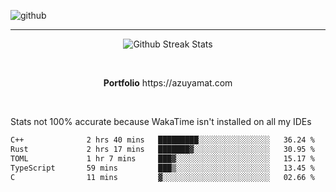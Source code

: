 ![github](https://media.discordapp.net/attachments/881363147364118528/1142610121697021952/background.png?width=1000&height=300)<br>
___
<p align="center">
  <img alt="Github Streak Stats" src="https://streak-stats.demolab.com?user=Azuyamat&theme=transparent&hide_border=true"/>
</p><br>
<p align="center">
      <strong>Portfolio</strong> https://azuyamat.com
</p><br>

Stats not 100% accurate because WakaTime isn't installed on all my IDEs
<!--START_SECTION:waka-->

```txt
C++              2 hrs 40 mins   █████████░░░░░░░░░░░░░░░░   36.24 %
Rust             2 hrs 17 mins   ███████▓░░░░░░░░░░░░░░░░░   30.95 %
TOML             1 hr 7 mins     ███▓░░░░░░░░░░░░░░░░░░░░░   15.17 %
TypeScript       59 mins         ███▒░░░░░░░░░░░░░░░░░░░░░   13.45 %
C                11 mins         ▓░░░░░░░░░░░░░░░░░░░░░░░░   02.66 %
```

<!--END_SECTION:waka-->

